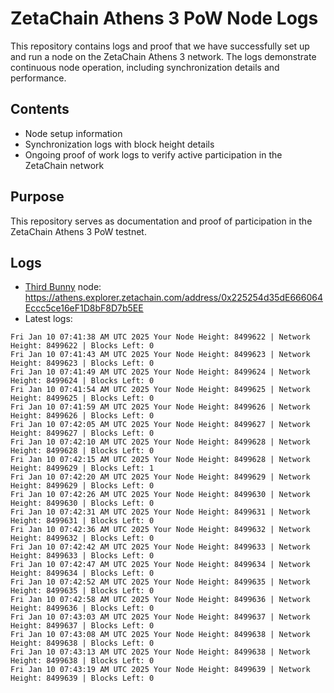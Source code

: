 # ZetaChain Athens 3 PoW Node Logs
This repository contains logs and proof that we have successfully set up and run a node on the ZetaChain Athens 3 network. The logs demonstrate continuous node operation, including synchronization details and performance.

## Contents
- Node setup information
- Synchronization logs with block height details
- Ongoing proof of work logs to verify active participation in the ZetaChain network

## Purpose
This repository serves as documentation and proof of participation in the ZetaChain Athens 3 PoW testnet.

## Logs

- [Third Bunny](https://thirdbunny.xyz/) node: https://athens.explorer.zetachain.com/address/0x225254d35dE666064Eccc5ce16eF1D8bF8D7b5EE
- Latest logs:
```
Fri Jan 10 07:41:38 AM UTC 2025 Your Node Height: 8499622 | Network Height: 8499622 | Blocks Left: 0
Fri Jan 10 07:41:43 AM UTC 2025 Your Node Height: 8499623 | Network Height: 8499623 | Blocks Left: 0
Fri Jan 10 07:41:49 AM UTC 2025 Your Node Height: 8499624 | Network Height: 8499624 | Blocks Left: 0
Fri Jan 10 07:41:54 AM UTC 2025 Your Node Height: 8499625 | Network Height: 8499625 | Blocks Left: 0
Fri Jan 10 07:41:59 AM UTC 2025 Your Node Height: 8499626 | Network Height: 8499626 | Blocks Left: 0
Fri Jan 10 07:42:05 AM UTC 2025 Your Node Height: 8499627 | Network Height: 8499627 | Blocks Left: 0
Fri Jan 10 07:42:10 AM UTC 2025 Your Node Height: 8499628 | Network Height: 8499628 | Blocks Left: 0
Fri Jan 10 07:42:15 AM UTC 2025 Your Node Height: 8499628 | Network Height: 8499629 | Blocks Left: 1
Fri Jan 10 07:42:20 AM UTC 2025 Your Node Height: 8499629 | Network Height: 8499629 | Blocks Left: 0
Fri Jan 10 07:42:26 AM UTC 2025 Your Node Height: 8499630 | Network Height: 8499630 | Blocks Left: 0
Fri Jan 10 07:42:31 AM UTC 2025 Your Node Height: 8499631 | Network Height: 8499631 | Blocks Left: 0
Fri Jan 10 07:42:36 AM UTC 2025 Your Node Height: 8499632 | Network Height: 8499632 | Blocks Left: 0
Fri Jan 10 07:42:42 AM UTC 2025 Your Node Height: 8499633 | Network Height: 8499633 | Blocks Left: 0
Fri Jan 10 07:42:47 AM UTC 2025 Your Node Height: 8499634 | Network Height: 8499634 | Blocks Left: 0
Fri Jan 10 07:42:52 AM UTC 2025 Your Node Height: 8499635 | Network Height: 8499635 | Blocks Left: 0
Fri Jan 10 07:42:58 AM UTC 2025 Your Node Height: 8499636 | Network Height: 8499636 | Blocks Left: 0
Fri Jan 10 07:43:03 AM UTC 2025 Your Node Height: 8499637 | Network Height: 8499637 | Blocks Left: 0
Fri Jan 10 07:43:08 AM UTC 2025 Your Node Height: 8499638 | Network Height: 8499638 | Blocks Left: 0
Fri Jan 10 07:43:13 AM UTC 2025 Your Node Height: 8499638 | Network Height: 8499638 | Blocks Left: 0
Fri Jan 10 07:43:19 AM UTC 2025 Your Node Height: 8499639 | Network Height: 8499639 | Blocks Left: 0
```

